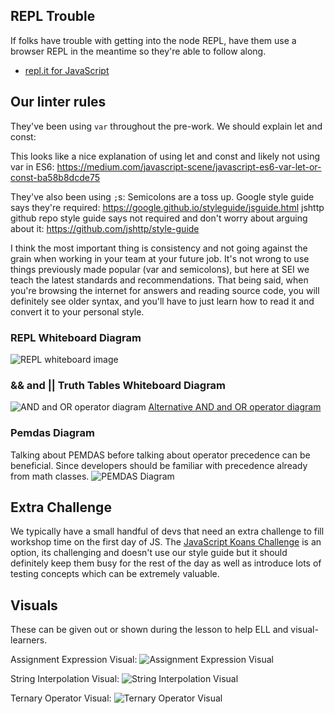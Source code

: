 ## REPL Trouble

If folks have trouble with getting into the node REPL, have them use a browser
REPL in the meantime so they're able to follow along.

- [repl.it for JavaScript](https://repl.it/languages/javascript)

## Our linter rules

They've been using `var` throughout the pre-work. We should explain let and
const:

This looks like a nice explanation of using let and const and likely not using var in ES6: https://medium.com/javascript-scene/javascript-es6-var-let-or-const-ba58b8dcde75

They've also been using `;`s:
Semicolons are a toss up.
Google style guide says they're required: https://google.github.io/styleguide/jsguide.html
jshttp github repo style guide says not required and don't worry about arguing about it: https://github.com/jshttp/style-guide

I think the most important thing is consistency and not going against the grain when working in your team at your future job. It's not wrong to use things previously made popular (var and semicolons), but here at SEI we teach the latest standards and recommendations. That being said, when you're browsing the internet for answers and reading source code, you will definitely see older syntax, and you'll have to just learn how to read it and convert it to your personal style.

### REPL Whiteboard Diagram
![REPL whiteboard image](https://media.git.generalassemb.ly/user/16103/files/f5f1a480-fdf1-11e8-993f-45c013fed747)

### && and || Truth Tables Whiteboard Diagram
![AND and OR operator diagram](https://media.git.generalassemb.ly/user/16320/files/affb5980-4b21-11e9-90ca-b33216d1a2ba)
[Alternative AND and OR operator diagram](https://media.git.generalassemb.ly/user/16103/files/f853fe80-fdf1-11e8-901e-7c39a07c6fcd)

### Pemdas Diagram
Talking about PEMDAS before talking about operator precedence can be beneficial.  Since developers should be familiar with precedence already from math classes.
![PEMDAS Diagram](https://media.git.generalassemb.ly/user/16320/files/c6f07a80-4b26-11e9-9455-1d83fccd3c1d)

## Extra Challenge
We typically have a small handful of devs that need an extra challenge to fill workshop time on the first day of JS. The  [JavaScript Koans Challenge](https://gist.git.generalassemb.ly/benjenkinsga/a11617635e1dbcfcf3dc45fcb0aa50a7) is an option, its challenging and doesn't use our style guide but it should definitely keep them busy for the rest of the day as well as introduce lots of testing concepts which can be extremely valuable.




## Visuals

These can be given out or shown during the lesson to help ELL and visual-learners.

Assignment Expression Visual:
![Assignment Expression Visual](https://media.git.generalassemb.ly/user/16103/files/22241a00-fe20-11e8-9fe2-0cd473b6c817)

String Interpolation Visual:
![String Interpolation Visual](https://media.git.generalassemb.ly/user/16103/files/27816480-fe20-11e8-957b-4a012a9507d7)

Ternary Operator Visual:
![Ternary Operator Visual](https://media.git.generalassemb.ly/user/16103/files/2a7c5500-fe20-11e8-880e-6175905cd6cc)
